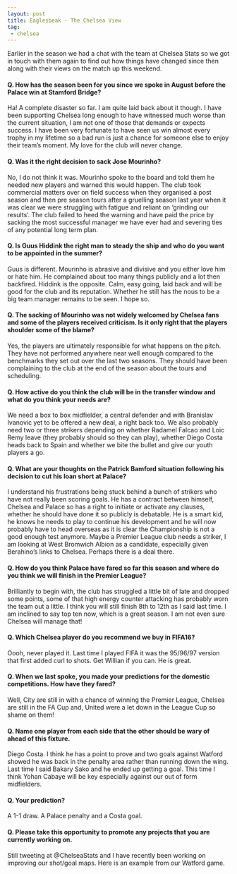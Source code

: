 ```yaml
---
layout: post
title: Eaglesbeak - The Chelsea View
tag:
 - chelsea
---
```

 
Earlier in the season we had a chat with the team at Chelsea Stats so we got in touch with them again to find out how things have changed since then along with their views on the match up this weekend.

#### Q. How has the season been for you since we spoke in August before the Palace win at Stamford Bridge?

Ha! A complete disaster so far. I am quite laid back about it though. I have been supporting Chelsea long enough to have witnessed much worse than the current situation, I am not one of those that demands or expects success. I have been very fortunate to have seen us win almost every trophy in my lifetime so a bad run is just a chance for someone else to enjoy their team’s moment. My love for the club will never change.

#### Q. Was it the right decision to sack Jose Mourinho?

No, I do not think it was. Mourinho spoke to the board and told them he needed new players and warned this would happen. The club took commercial matters over on field success when they organised a post season and then pre season tours after a gruelling season last year when it was clear we were struggling with fatigue and reliant on ‘grinding our results’. The club failed to heed the warning and have paid the price by sacking the most successful manager we have ever had and severing ties of any potential long term plan.

#### Q. Is Guus Hiddink the right man to steady the ship and who do you want to be appointed in the summer?

Guus is different. Mourinho is abrasive and divisive and you either love him or hate him. He complained about too many things publicly and a lot then backfired. Hiddink is the opposite. Calm, easy going, laid back and will be good for the club and its reputation. Whether he still has the nous to be a big team manager remains to be seen. I hope so.

#### Q. The sacking of Mourinho was not widely welcomed by Chelsea fans and some of the players received criticism. Is it only right that the players shoulder some of the blame?

Yes, the players are ultimately responsible for what happens on the pitch. They have not performed anywhere near well enough compared to the benchmarks they set out over the last two seasons. They should have been complaining to the club at the end of the season about the tours and scheduling.

#### Q. How active do you think the club will be in the transfer window and what do you think your needs are?

We need a box to box midfielder, a central defender and with Branislav Ivanovic yet to be offered a new deal, a right back too. We also probably need two or three strikers depending on whether Radamel Falcao and Loic Remy leave (they probably should so they can play), whether Diego Costa heads back to Spain and whether we bite the bullet and give our youth players a go.

#### Q. What are your thoughts on the Patrick Bamford situation following his decision to cut his loan short at Palace?

I understand his frustrations being stuck behind a bunch of strikers who have not really been scoring goals. He has a contract between himself, Chelsea and Palace so has a right to initiate or activate any clauses, whether he should have done it so publicly is debatable. He is a smart kid, he knows he needs to play to continue his development and he will now probably have to head overseas as it is clear the Championship is not a good enough test anymore. Maybe a Premier League club needs a striker, I am looking at West Bromwich Albion as a candidate, especially given Berahino’s links to Chelsea. Perhaps there is a deal there.

#### Q. How do you think Palace have fared so far this season and where do you think we will finish in the Premier League?

Brilliantly to begin with, the club has struggled a little bit of late and dropped some points, some of that high energy counter attacking has probably worn the team out a little. I think you will still finish 8th to 12th as I said last time. I am inclined to say top ten now, which is a great season. I am not even sure Chelsea will manage that!

#### Q. Which Chelsea player do you recommend we buy in FIFA16?

Oooh, never played it. Last time I played FIFA it was the 95/96/97 version that first added curl to shots. Get Willian if you can. He is great.

#### Q. When we last spoke, you made your predictions for the domestic competitions. How have they fared?

Well, City are still in with a chance of winning the Premier League, Chelsea are still in the FA Cup and, United were a let down in the League Cup so shame on them!

#### Q. Name one player from each side that the other should be wary of ahead of this fixture.

Diego Costa. I think he has a point to prove and two goals against Watford showed he was back in the penalty area rather than running down the wing. Last time I said Bakary Sako and he ended up getting a goal. This time I think Yohan Cabaye will be key especially against our out of form midfielders.

#### Q. Your prediction?

A 1-1 draw. A Palace penalty and a Costa goal.

#### Q. Please take this opportunity to promote any projects that you are currently working on.

Still tweeting at @ChelseaStats and I have recently been working on improving our shot/goal maps. Here is an example from our Watford game.

